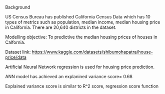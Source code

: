 Background

US Census Bureau has published California Census Data which has 10 types of metrics such as population, median income, median housing price in California. There are 20,640 districts in the dataset.

Modelling objective: To predictive the median housing prices of houses in Calfornia.

Dataset link: https://www.kaggle.com/datasets/shibumohapatra/house-price/data

Artificial Neural Network regression is used for housing price prediction.

ANN model has achieved an explanined variance score= 0.68

Explained variance score is similar to R^2 score, regression score function

